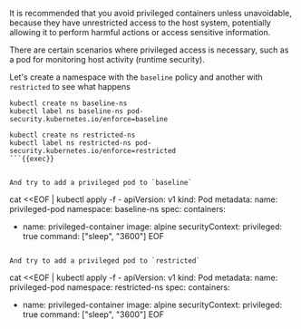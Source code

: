 
It is recommended that you avoid privileged containers unless unavoidable, because they have unrestricted access to the host system, potentially allowing it to perform harmful actions or access sensitive information.

There are certain scenarios where privileged access is necessary, such as a pod for monitoring host activity (runtime security). 

Let's create a namespace with the `baseline` policy and another with `restricted` to see what happens

```
kubectl create ns baseline-ns
kubectl label ns baseline-ns pod-security.kubernetes.io/enforce=baseline

kubectl create ns restricted-ns
kubectl label ns restricted-ns pod-security.kubernetes.io/enforce=restricted
```{{exec}}


And try to add a privileged pod to `baseline`

```
cat <<EOF | kubectl apply -f -
apiVersion: v1
kind: Pod
metadata:
  name: privileged-pod
  namespace: baseline-ns
spec:
  containers:
  - name: privileged-container
    image: alpine
    securityContext:
      privileged: true
    command: ["sleep", "3600"]
EOF
```{{exec}}

And try to add a privileged pod to `restricted`

```
cat <<EOF | kubectl apply -f -
apiVersion: v1
kind: Pod
metadata:
  name: privileged-pod
  namespace: restricted-ns
spec:
  containers:
  - name: privileged-container
    image: alpine
    securityContext:
      privileged: true
    command: ["sleep", "3600"]
EOF
```{{exec}}